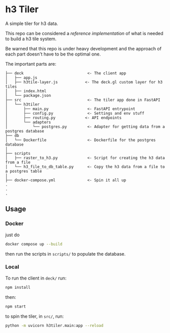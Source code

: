 # h3 Tiler

A simple tiler for h3 data.

This repo can be considered a _reference implementation_ of what is needed to build a h3 tile system.

Be warned that this repo is under heavy development and the approach of each part doesn't have to be the optimal one.

The important parts are:

```
├── deck                            <- The client app
│   ├── app.js
│   ├── h3tile-layer.js            <- The deck.gl custom layer for h3 tiles
│   ├── index.html
│   └── package.json
├── src                             <- The tiler app done in FastAPI
│   └── h3tiler
│       ├── main.py                 <- FastAPI entrypoint
│       ├── config.py               <- Settings and env stuff
│       ├── routing.py             <- API endpoints
│       └── adapters
│           └── postgres.py         <- Adapter for getting data from a postgres database
├── db
│   └── Dockerfile                  <- Dockerfile for the postgres database
│
├── scripts
│   ├── raster_to_h3.py             <- Script for creating the h3 data from a file
│   └── h3_file_to_db_table.py      <- Copy the h3 data from a file to a postgres table
│
├── docker-compose.yml              <- Spin it all up
.
.
.
```

## Usage

### Docker

just do

```bash
docker compose up --build
```

then run the scripts in `scripts/` to populate the database.

### Local

To run the client in `deck/` run:

```bash
npm install
```

then:

```bash
npm start
```

to spin the tiler, in `src/`, run:

```bash
python -m uvicorn h3tiler.main:app --reload
```
